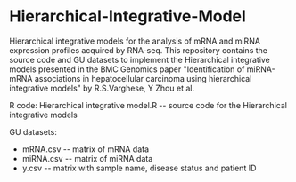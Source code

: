 # Hierarchical-Integrative-Model
Hierarchical integrative models for the analysis of mRNA and miRNA expression profiles acquired by RNA-seq. This repository contains the source code and GU datasets to implement the Hierarchical integrative models presented in the BMC Genomics paper "Identification of miRNA-mRNA associations in hepatocellular carcinoma using hierarchical integrative models" by R.S.Varghese, Y Zhou et al.

R code: Hierarchical integrative model.R -- source code for the Hierarchical integrative models

GU datasets:
- mRNA.csv -- matrix of mRNA data
- miRNA.csv -- matrix of miRNA data
- y.csv -- matrix with sample name, disease status and patient ID

